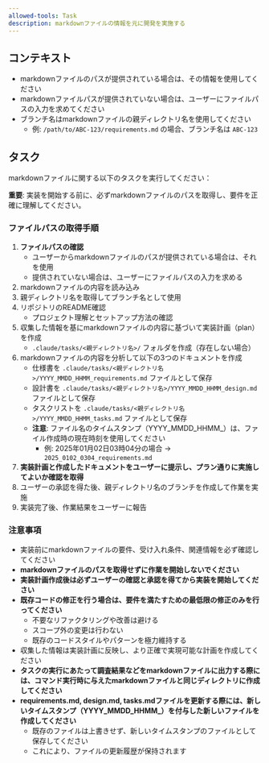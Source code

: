 ```yaml
---
allowed-tools: Task
description: markdownファイルの情報を元に開発を実施する
---
```


## コンテキスト

- markdownファイルのパスが提供されている場合は、その情報を使用してください
- markdownファイルパスが提供されていない場合は、ユーザーにファイルパスの入力を求めてください
- ブランチ名はmarkdownファイルの親ディレクトリ名を使用してください
  - 例: `/path/to/ABC-123/requirements.md` の場合、ブランチ名は `ABC-123`

## タスク

markdownファイルに関する以下のタスクを実行してください：

**重要**: 実装を開始する前に、必ずmarkdownファイルのパスを取得し、要件を正確に理解してください。

### ファイルパスの取得手順

1. **ファイルパスの確認**
   - ユーザーからmarkdownファイルのパスが提供されている場合は、それを使用
   - 提供されていない場合は、ユーザーにファイルパスの入力を求める
2. markdownファイルの内容を読み込み
3. 親ディレクトリ名を取得してブランチ名として使用
4. リポジトリのREADME確認
   - プロジェクト理解とセットアップ方法の確認
5. 収集した情報を基にmarkdownファイルの内容に基づいて実装計画（plan）を作成
   - `.claude/tasks/<親ディレクトリ名>/` フォルダを作成（存在しない場合）
6. markdownファイルの内容を分析して以下の3つのドキュメントを作成
   - 仕様書を `.claude/tasks/<親ディレクトリ名>/YYYY_MMDD_HHMM_requirements.md` ファイルとして保存
   - 設計書を `.claude/tasks/<親ディレクトリ名>/YYYY_MMDD_HHMM_design.md` ファイルとして保存
   - タスクリストを `.claude/tasks/<親ディレクトリ名>/YYYY_MMDD_HHMM_tasks.md` ファイルとして保存
   - **注意**: ファイル名のタイムスタンプ（YYYY_MMDD_HHMM_）は、ファイル作成時の現在時刻を使用してください
     - 例: 2025年01月02日03時04分の場合 → `2025_0102_0304_requirements.md`
7. **実装計画と作成したドキュメントをユーザーに提示し、プラン通りに実施してよいか確認を取得**
8. ユーザーの承認を得た後、親ディレクトリ名のブランチを作成して作業を実施
9. 実装完了後、作業結果をユーザーに報告

### 注意事項

- 実装前にmarkdownファイルの要件、受け入れ条件、関連情報を必ず確認してください
- **markdownファイルのパスを取得せずに作業を開始しないでください**
- **実装計画作成後は必ずユーザーの確認と承認を得てから実装を開始してください**
- **既存コードの修正を行う場合は、要件を満たすための最低限の修正のみを行ってください**
  - 不要なリファクタリングや改善は避ける
  - スコープ外の変更は行わない
  - 既存のコードスタイルやパターンを極力維持する
- 収集した情報は実装計画に反映し、より正確で実現可能な計画を作成してください
- **タスクの実行にあたって調査結果などをmarkdownファイルに出力する際には、コマンド実行時に与えたmarkdownファイルと同じディレクトリに作成してください**
- **requirements.md, design.md, tasks.mdファイルを更新する際には、新しいタイムスタンプ（YYYY_MMDD_HHMM_）を付与した新しいファイルを作成してください**
  - 既存のファイルは上書きせず、新しいタイムスタンプのファイルとして保存してください
  - これにより、ファイルの更新履歴が保持されます

